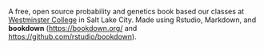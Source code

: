 A free, open source probability and genetics book based our classes at [Westminster College](https://westminstercollege.edu/) in Salt Lake City.
Made using Rstudio, Markdown, and **bookdown** (https://bookdown.org/ and https://github.com/rstudio/bookdown). 
